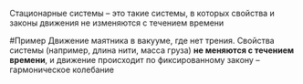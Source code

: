 Стационарные системы – это такие системы, в которых свойства и законы движения не изменяются с течением времени

#Пример
Движение маятника в вакууме, где нет трения. Свойства системы (например, длина нити, масса груза) **не меняются с течением времени**, и движение происходит по фиксированному закону – гармоническое колебание